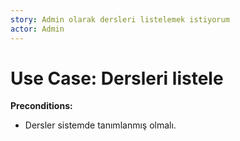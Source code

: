 ```yaml
---
story: Admin olarak dersleri listelemek istiyorum
actor: Admin
---
```


Use Case: Dersleri listele
============

**Preconditions:**

- Dersler sistemde tanımlanmış olmalı.
